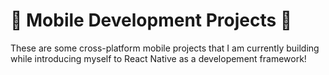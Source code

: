 # 📱 Mobile Development Projects 📱

These are some cross-platform mobile projects that I am currently building while introducing myself to React Native as a developement framework!
